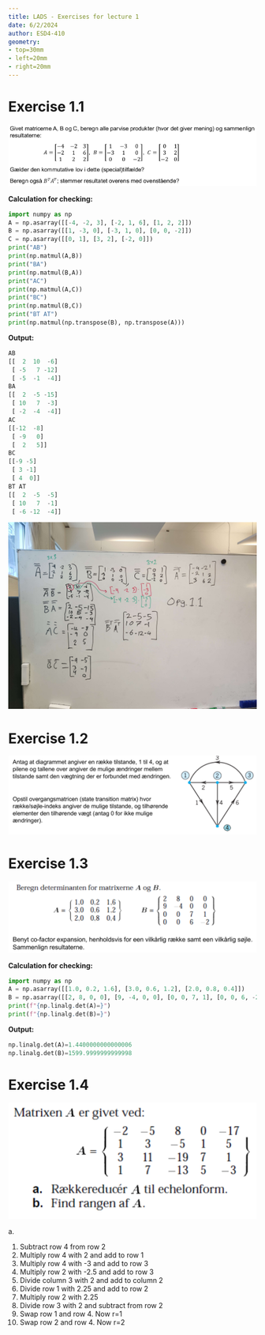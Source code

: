 ```yaml
---
title: LADS - Exercises for lecture 1
date: 6/2/2024
author: ESD4-410
geometry:
- top=30mm
- left=20mm
- right=20mm
---
```


# Exercise 1.1

![fig/ex1.png](fig/ex1.png)

**Calculation for checking:**
```py
import numpy as np
A = np.asarray([[-4, -2, 3], [-2, 1, 6], [1, 2, 2]])
B = np.asarray([[1, -3, 0], [-3, 1, 0], [0, 0, -2]])
C = np.asarray([[0, 1], [3, 2], [-2, 0]])
print("AB")
print(np.matmul(A,B))
print("BA")
print(np.matmul(B,A))
print("AC")
print(np.matmul(A,C))
print("BC")
print(np.matmul(B,C))
print("BT AT")
print(np.matmul(np.transpose(B), np.transpose(A)))
```
**Output:**
```py
AB
[[  2  10  -6]
 [ -5   7 -12]
 [ -5  -1  -4]]
BA
[[  2  -5 -15]
 [ 10   7  -3]
 [ -2  -4  -4]]
AC
[[-12  -8]
 [ -9   0]
 [  2   5]]
BC
[[-9 -5]
 [ 3 -1]
 [ 4  0]]
BT AT
[[  2  -5  -5]
 [ 10   7  -1]
 [ -6 -12  -4]]
```

![fig/ex1sol.jpg](fig/ex1sol.jpg)

# Exercise 1.2

![fig/ex2.png](fig/ex2.png)

# Exercise 1.3

![fig/ex3.png](fig/ex3.png)

**Calculation for checking:**
```py
import numpy as np
A = np.asarray([[1.0, 0.2, 1.6], [3.0, 0.6, 1.2], [2.0, 0.8, 0.4]])
B = np.asarray([[2, 8, 0, 0], [9, -4, 0, 0], [0, 0, 7, 1], [0, 0, 6, -2]])
print(f"{np.linalg.det(A)=}")
print(f"{np.linalg.det(B)=}")
```
**Output:**
```py
np.linalg.det(A)=1.4400000000000006
np.linalg.det(B)=1599.9999999999998
```

# Exercise 1.4

![fig/ex4.png](fig/ex4.png)

a.
1. Subtract row 4 from row 2
2. Multiply row 4 with 2 and add to row 1
3. Multiply row 4 with -3 and add to row 3
4. Multiply row 2 with -2.5 and add to row 3
5. Divide column 3 with 2 and add to column 2
6. Divide row 1 with 2.25 and add to row 2
7. Multiply row 2 with 2.25
8. Divide row 3 with 2 and subtract from row 2
9. Swap row 1 and row 4. Now r=1
10. Swap row 2 and row 4. Now r=2
